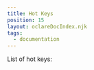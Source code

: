 ```yaml
---
title: Hot Keys
position: 15
layout: oclareDocIndex.njk
tags:
  - documentation
---
```

List of hot keys: